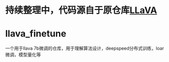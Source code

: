 # 持续整理中，代码源自于原仓库[LLaVA](https://github.com/haotian-liu/LLaVA)
# llava_finetune
一个用于llava 7b微调的仓库，用于理解算法设计，deepspeed分布式训练，loar微调，模型量化等
